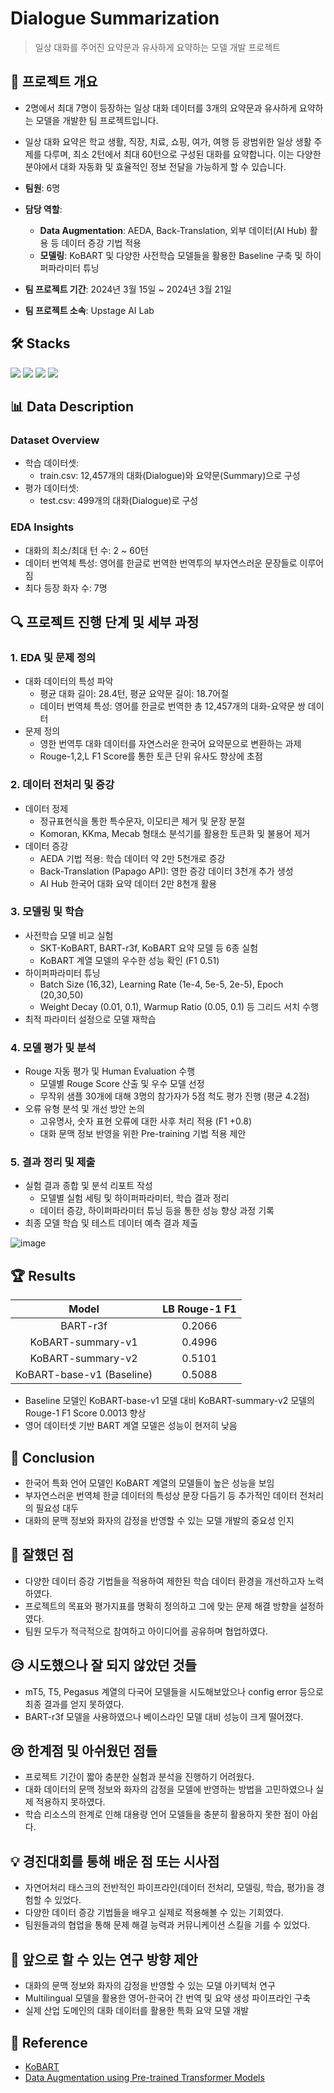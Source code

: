 # Dialogue Summarization

> 일상 대화를 주어진 요약문과 유사하게 요약하는 모델 개발 프로젝트
 

## 📝 프로젝트 개요

- 2명에서 최대 7명이 등장하는 일상 대화 데이터를 3개의 요약문과 유사하게 요약하는 모델을 개발한 팀 프로젝트입니다.

- 일상 대화 요약은 학교 생활, 직장, 치료, 쇼핑, 여가, 여행 등 광범위한 일상 생활 주제를 다루며, 최소 2턴에서 최대 60턴으로 구성된 대화를 요약합니다. 이는 다양한 분야에서 대화 자동화 및 효율적인 정보 전달을 가능하게 할 수 있습니다.

- **팀원**: 6명 
- **담당 역할**: 
    - **Data Augmentation**: AEDA, Back-Translation, 외부 데이터(AI Hub) 활용 등 데이터 증강 기법 적용
    - **모델링**: KoBART 및 다양한 사전학습 모델들을 활용한 Baseline 구축 및 하이퍼파라미터 튜닝  
- **팀 프로젝트 기간**: 2024년 3월 15일 ~ 2024년 3월 21일
- **팀 프로젝트 소속**: Upstage AI Lab 


## 🛠️ Stacks  
<img src="https://img.shields.io/badge/Python-3776AB?style=for-the-badge&logo=Python&logoColor=white"> <img src="https://img.shields.io/badge/PyTorch-EE4C2C?style=for-the-badge&logo=PyTorch&logoColor=white"> <img src="https://img.shields.io/badge/Hugging Face-yellow?style=for-the-badge&logo=Hugging Face&logoColor=white"> <img src="https://img.shields.io/badge/Weights & Biases-FFBE00?style=for-the-badge&logo=Weights & Biases&logoColor=white">

## 📊 Data Description

### Dataset Overview

- 학습 데이터셋:  
    - train.csv: 12,457개의 대화(Dialogue)와 요약문(Summary)으로 구성
- 평가 데이터셋:
    - test.csv: 499개의 대화(Dialogue)로 구성 


### EDA Insights

- 대화의 최소/최대 턴 수: 2 ~ 60턴
- 데이터 번역체 특성: 영어를 한글로 번역한 번역투의 부자연스러운 문장들로 이루어짐
- 최다 등장 화자 수: 7명



## 🔍 프로젝트 진행 단계 및 세부 과정

### 1. EDA 및 문제 정의  
- 대화 데이터의 특성 파악
    - 평균 대화 길이: 28.4턴, 평균 요약문 길이: 18.7어절
    - 데이터 번역체 특성: 영어를 한글로 번역한 총 12,457개의 대화-요약문 쌍 데이터
- 문제 정의
    - 영한 번역투 대화 데이터를 자연스러운 한국어 요약문으로 변환하는 과제
    - Rouge-1,2,L F1 Score를 통한 토큰 단위 유사도 향상에 초점

### 2. 데이터 전처리 및 증강
- 데이터 정제
    - 정규표현식을 통한 특수문자, 이모티콘 제거 및 문장 분절
    - Komoran, KKma, Mecab 형태소 분석기를 활용한 토큰화 및 불용어 제거  
- 데이터 증강   
    - AEDA 기법 적용: 학습 데이터 약 2만 5천개로 증강
    - Back-Translation (Papago API): 영한 증강 데이터 3천개 추가 생성
    - AI Hub 한국어 대화 요약 데이터 2만 8천개 활용 

### 3. 모델링 및 학습
- 사전학습 모델 비교 실험
    - SKT-KoBART, BART-r3f, KoBART 요약 모델 등 6종 실험
    - KoBART 계열 모델의 우수한 성능 확인 (F1 0.51) 
- 하이퍼파라미터 튜닝
    - Batch Size (16,32), Learning Rate (1e-4, 5e-5, 2e-5), Epoch (20,30,50) 
    - Weight Decay (0.01, 0.1), Warmup Ratio (0.05, 0.1) 등 그리드 서치 수행
- 최적 파라미터 설정으로 모델 재학습    

### 4. 모델 평가 및 분석
- Rouge 자동 평가 및 Human Evaluation 수행   
    - 모델별 Rouge Score 산출 및 우수 모델 선정
    - 무작위 샘플 30개에 대해 3명의 참가자가 5점 척도 평가 진행 (평균 4.2점)
- 오류 유형 분석 및 개선 방안 논의
    - 고유명사, 숫자 표현 오류에 대한 사후 처리 적용 (F1 +0.8) 
    - 대화 문맥 정보 반영을 위한 Pre-training 기법 적용 제안  

### 5. 결과 정리 및 제출
- 실험 결과 종합 및 분석 리포트 작성
    - 모델별 실험 세팅 및 하이퍼파라미터, 학습 결과 정리
    - 데이터 증강, 하이퍼파라미터 튜닝 등을 통한 성능 향상 과정 기록
- 최종 모델 학습 및 테스트 데이터 예측 결과 제출    



![image](https://github.com/ANGHOOO/Upstage-AI-Stages/assets/103275370/fd0cb685-33f9-4b53-9eaa-9ab902fbb590)


## 🏆 Results

| Model | LB Rouge-1 F1 | 
|:-----:|:-------------:|
| BART-r3f | 0.2066 |
| KoBART-summary-v1 | 0.4996 |
| KoBART-summary-v2 | 0.5101 |
| KoBART-base-v1 (Baseline) | 0.5088 |

- Baseline 모델인 KoBART-base-v1 모델 대비 KoBART-summary-v2 모델의 Rouge-1 F1 Score 0.0013 향상
- 영어 데이터셋 기반 BART 계열 모델은 성능이 현저히 낮음

## 📜 Conclusion

- 한국어 특화 언어 모델인 KoBART 계열의 모델들이 높은 성능을 보임  
- 부자연스러운 번역체 한글 데이터의 특성상 문장 다듬기 등 추가적인 데이터 전처리의 필요성 대두
- 대화의 문맥 정보와 화자의 감정을 반영할 수 있는 모델 개발의 중요성 인지

## 🌟 잘했던 점

- 다양한 데이터 증강 기법들을 적용하여 제한된 학습 데이터 환경을 개선하고자 노력하였다. 
- 프로젝트의 목표와 평가지표를 명확히 정의하고 그에 맞는 문제 해결 방향을 설정하였다.
- 팀원 모두가 적극적으로 참여하고 아이디어를 공유하며 협업하였다.

## 😥 시도했으나 잘 되지 않았던 것들  

- mT5, T5, Pegasus 계열의 다국어 모델들을 시도해보았으나 config error 등으로 최종 결과를 얻지 못하였다.
- BART-r3f 모델을 사용하였으나 베이스라인 모델 대비 성능이 크게 떨어졌다. 

## 😢 한계점 및 아쉬웠던 점들

- 프로젝트 기간이 짧아 충분한 실험과 분석을 진행하기 어려웠다. 
- 대화 데이터의 문맥 정보와 화자의 감정을 모델에 반영하는 방법을 고민하였으나 실제 적용하지 못하였다.
- 학습 리소스의 한계로 인해 대용량 언어 모델들을 충분히 활용하지 못한 점이 아쉽다.

## 💡 경진대회를 통해 배운 점 또는 시사점

- 자연어처리 태스크의 전반적인 파이프라인(데이터 전처리, 모델링, 학습, 평가)을 경험할 수 있었다.  
- 다양한 데이터 증강 기법들을 배우고 실제로 적용해볼 수 있는 기회였다.
- 팀원들과의 협업을 통해 문제 해결 능력과 커뮤니케이션 스킬을 기를 수 있었다.

## 🔮 앞으로 할 수 있는 연구 방향 제안  

- 대화의 문맥 정보와 화자의 감정을 반영할 수 있는 모델 아키텍처 연구
- Multilingual 모델을 활용한 영어-한국어 간 번역 및 요약 생성 파이프라인 구축  
- 실제 산업 도메인의 대화 데이터를 활용한 특화 요약 모델 개발

## 🔗 Reference

- [KoBART](https://github.com/SKT-AI/KoBART)
- [Data Augmentation using Pre-trained Transformer Models](https://arxiv.org/pdf/2003.02245.pdf) 

